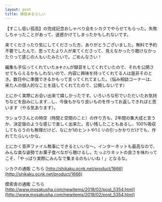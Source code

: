 ```yaml
---
layout: post
title: 録音あるらしい
---
```


【すこし低い孤高】の完成記念おしゃべり会をシカクでやらせてもらった。失敗しちゃったことがあって、迷惑かけてしまったかもしれないです。

来てくださったり気にしてくださった方、ありがとうございました。無料で予約不要でしたんで、思ってたより人が来てくださって、見えなかったり聴けなかったりって感じの人もいたみたいで。ごめんなさい！

編集も手伝ってくれていた`あぞさん`が録音をしてくれていたので、それを公開させてもらえるかもしれないので、内容に興味を持ってくれてる人は是非そのとき。数日中に準備できるかもって言ってくれてました。（悩み相談コーナーは、来た人の個人的なことを話してくれてたので、公開しないです）

とにかく実際にお会い出来て嬉しかったです。いろいろな形でいただいたお気持ちなどを励みにします…し、今後もかなり良いものを作ってお返しできればと思います（やる気あります）。

ラショウさんとの時空（時間と空間のこと）の作り方も、2年間の集大成と言うか、決定版のような感じで楽しく出来た。言い残したこともあるし、100%吸収してもらうのも無理だけど、なにか1のヒントや1ミリの引っかかりだけでも、作れてたらいいかな。

とにかく音声ファイル無事にできるといいな〜。インターネットも最高なので、みんな楽な姿勢でお菓子食べながら聴けるし。たっぷりネットの良さを味わってこそ、「やっぱり実際にみんなで集まるのもいいね！」となるな。


シカクの通販 こちら [http://shikaku.ocnk.net/product/1666](http://shikaku.ocnk.net/product/1666)

模索舎の通販 こちら [http://www.mosakusha.com/newitems/2018/02/post_5354.html](http://www.mosakusha.com/newitems/2018/02/post_5354.html)
